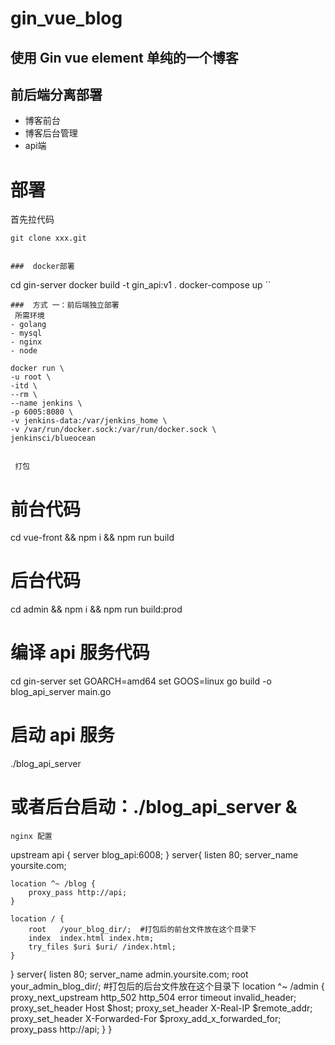 # gin_vue_blog
## 使用 Gin  vue  element 单纯的一个博客
## 前后端分离部署 
- 博客前台
- 博客后台管理
- api端

# 部署
首先拉代码
```
git clone xxx.git


###  docker部署

```
cd  gin-server
docker build -t gin_api:v1 .
docker-compose up
``


```
###  方式 一：前后端独立部署
 所需环境
- golang
- mysql
- nginx
- node 

docker run \
-u root \
-itd \
--rm \
--name jenkins \
-p 6005:8080 \
-v jenkins-data:/var/jenkins_home \
-v /var/run/docker.sock:/var/run/docker.sock \
jenkinsci/blueocean


 打包
```
# 前台代码
cd vue-front  &&   npm i  && npm  run build  

# 后台代码
cd  admin   && npm  i  && npm  run build:prod

# 编译 api 服务代码
cd  gin-server 
set GOARCH=amd64
set GOOS=linux
go build -o blog_api_server main.go

# 启动 api 服务
./blog_api_server

# 或者后台启动：./blog_api_server  &

```
nginx 配置

```
upstream api {
    server blog_api:6008;
}
server{
    listen 80;
    server_name yoursite.com;

    location ^~ /blog {
        proxy_pass http://api;
    }
    
    location / {
        root   /your_blog_dir/;  #打包后的前台文件放在这个目录下
        index  index.html index.htm;
        try_files $uri $uri/ /index.html;
    }
}
server{
    listen 80;
    server_name admin.yoursite.com;
    root         your_admin_blog_dir/;  #打包后的后台文件放在这个目录下
    location ^~ /admin {
        proxy_next_upstream http_502 http_504 error timeout invalid_header;
        proxy_set_header Host  $host;
        proxy_set_header X-Real-IP $remote_addr;
        proxy_set_header X-Forwarded-For $proxy_add_x_forwarded_for;
        proxy_pass http://api;
    }
}
```

